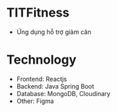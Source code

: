# TITFitness 
- Ứng dụng hỗ trợ giảm cân

# Technology
- Frontend: Reactjs 
- Backend: Java Spring Boot 
- Database: MongoDB, Cloudinary
- Other: Figma
